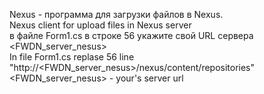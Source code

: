 Nexus - программа для загрузки файлов в Nexus.\
Nexus client for upload files in Nexus server\
в файле Form1.cs в строке 56 укажите свой URL сервера <FWDN_server_nesus>\
In file Form1.cs replase 56 line "http://<FWDN_server_nesus>/nexus/content/repositories" <FWDN_server_nesus> - your's server url
